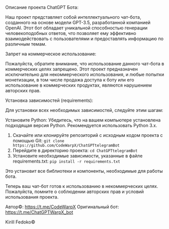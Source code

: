Описание проекта ChatGPT Бота:

Наш проект представляет собой интеллектуального чат-бота, созданного на основе модели GPT-3.5, разработанной компанией OpenAI. Этот бот обладает уникальной способностью генерации человекоподобных ответов, что позволяет ему эффективно взаимодействовать с пользователями и предоставлять информацию по различным темам.

Запрет на коммерческое использование:

Пожалуйста, обратите внимание, что использование данного чат-бота в коммерческих целях запрещено. Этот проект предназначен исключительно для некоммерческого использования, и любые попытки монетизации, в том числе продажа доступа к боту или его использование в коммерческих продуктах, являются нарушением авторских прав.

Установка зависимостей (requirements):

Для установки всех необходимых зависимостей, следуйте этим шагам:

Установите Python:
Убедитесь, что на вашем компьютере установлена подходящая версия Python. Рекомендуется использовать Python 3.x.

1. Скачайте или клонируйте репозиторий с исходным кодом проекта с помощью Git: ```git clone https://github.com/CodeWarpX/ChatGPTtelegramBot```
2. Перейдите в директорию проекта: ```cd ChatGPTtelegramBot```
3. Установите необходимые зависимости, указанные в файле requirements.txt: ```pip install -r requirements.txt```
   
Это установит все библиотеки и компоненты, необходимые для работы бота.

Теперь ваш чат-бот готов к использованию в некоммерческих целях. Пожалуйста, помните о соблюдении авторских прав и условий использования проекта.

Автор©: https://t.me/CodeWarpX
Оригинальный бот: https://t.me/ChatGPTWarpX_bot

Kirill Fedoko©
